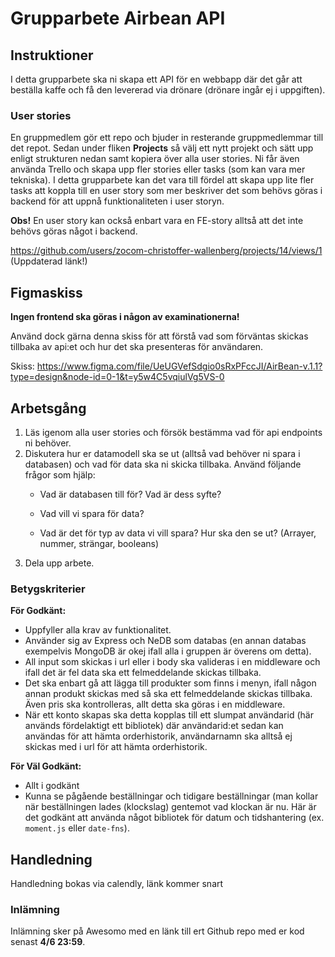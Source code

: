 # Grupparbete Airbean API

## Instruktioner

I detta grupparbete ska ni skapa ett API för en webbapp där det går att beställa kaffe och 
få den levererad via drönare (drönare ingår ej i uppgiften).

### User stories
En gruppmedlem gör ett repo och bjuder in resterande gruppmedlemmar till det repot. Sedan under fliken **Projects** så välj ett nytt projekt och sätt upp enligt strukturen nedan samt kopiera över alla user stories. Ni får även använda Trello och skapa upp fler stories eller tasks (som kan vara mer tekniska). I detta grupparbete kan det vara till fördel att skapa upp lite fler tasks att koppla till en user story som mer beskriver det som behövs göras i backend för att uppnå funktionaliteten i user storyn.

**Obs!** En user story kan också enbart vara en FE-story alltså att det inte behövs göras något i backend.

https://github.com/users/zocom-christoffer-wallenberg/projects/14/views/1 (Uppdaterad länk!)

## Figmaskiss

**Ingen frontend ska göras i någon av examinationerna!**

Använd dock gärna denna skiss för att förstå vad som förväntas skickas tillbaka av api:et och hur det ska presenteras för användaren.

Skiss: https://www.figma.com/file/UeUGVefSdgio0sRxPFccJI/AirBean-v.1.1?type=design&node-id=0-1&t=y5w4C5vqiulVg5VS-0

## Arbetsgång

1. Läs igenom alla user stories och försök bestämma vad för api endpoints ni behöver.
2. Diskutera hur er datamodell ska se ut (alltså vad behöver ni spara i databasen) och vad för data ska ni skicka tillbaka. Använd följande frågor som hjälp:
    - Vad är databasen till för? Vad är dess syfte?
        
    - Vad vill vi spara för data?
        
    - Vad är det för typ av data vi vill spara? Hur ska den se ut? (Arrayer, nummer, strängar, booleans)
3. Dela upp arbete.

### Betygskriterier

**För Godkänt:**
* Uppfyller alla krav av funktionalitet.
* Använder sig av Express och NeDB som databas (en annan databas exempelvis MongoDB är okej ifall alla i gruppen är överens om detta).
* All input som skickas i url eller i body ska valideras i en middleware och ifall det är fel data ska ett felmeddelande skickas tillbaka.
* Det ska enbart gå att lägga till produkter som finns i menyn, ifall någon annan produkt skickas med så ska ett felmeddelande skickas tillbaka. Även pris ska kontrolleras, allt detta ska göras i en middleware.
* När ett konto skapas ska detta kopplas till ett slumpat användarid (här används fördelaktigt ett bibliotek) där användarid:et sedan kan användas för att hämta orderhistorik, användarnamn ska alltså ej skickas med i url för att hämta orderhistorik.

**För Väl Godkänt:**
* Allt i godkänt
* Kunna se pågående beställningar och tidigare beställningar (man kollar när beställningen lades (klockslag) gentemot vad klockan är nu. Här är det godkänt att använda något bibliotek för datum och tidshantering (ex. `moment.js` eller `date-fns`).

## Handledning

Handledning bokas via calendly, länk kommer snart

### Inlämning
Inlämning sker på Awesomo med en länk till ert Github repo med er kod senast **4/6 23:59**.
